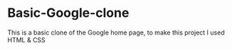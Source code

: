 # Basic-Google-clone
This is a basic clone of the Google home page, to make this project I used HTML &amp; CSS
